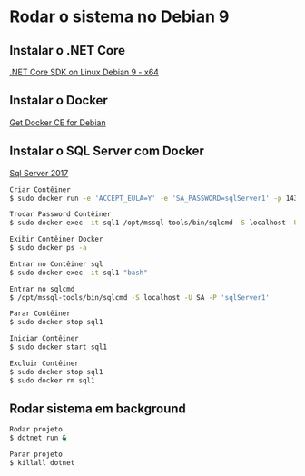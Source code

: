 # Rodar o sistema no Debian 9

## Instalar o .NET Core

[.NET Core SDK on Linux Debian 9 - x64](https://dotnet.microsoft.com/download/linux-package-manager/debian9/sdk-current)

## Instalar o Docker

[Get Docker CE for Debian](https://docs.docker.com/install/linux/docker-ce/debian/)

## Instalar o SQL Server com Docker

[Sql Server 2017](https://docs.microsoft.com/pt-br/sql/linux/quickstart-install-connect-docker?view=sql-server-2017&pivots=cs1-bash)

```bash
Criar Contêiner
$ sudo docker run -e 'ACCEPT_EULA=Y' -e 'SA_PASSWORD=sqlServer1' -p 1433:1433 --name sql1 -d mcr.microsoft.com/mssql/server:2017-latest

Trocar Password Contêiner
$ sudo docker exec -it sql1 /opt/mssql-tools/bin/sqlcmd -S localhost -U SA -P '<Sqlserver1>' -Q 'ALTER LOGIN SA WITH PASSWORD="sqlServer1"'

Exibir Contêiner Docker
$ sudo docker ps -a

Entrar no Contêiner sql
$ sudo docker exec -it sql1 "bash"

Entrar no sqlcmd
$ /opt/mssql-tools/bin/sqlcmd -S localhost -U SA -P 'sqlServer1'

Parar Contêiner
$ sudo docker stop sql1

Iniciar Contêiner
$ sudo docker start sql1

Excluir Contêiner
$ sudo docker stop sql1
$ sudo docker rm sql1
```

## Rodar sistema em background

```bash
Rodar projeto
$ dotnet run &

Parar projeto
$ killall dotnet
```
